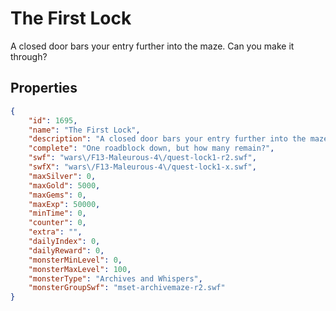 # The First Lock

A closed door bars your entry further into the maze. Can you make it through?

## Properties

```json
{
    "id": 1695,
    "name": "The First Lock",
    "description": "A closed door bars your entry further into the maze. Can you make it through?",
    "complete": "One roadblock down, but how many remain?",
    "swf": "wars\/F13-Maleurous-4\/quest-lock1-r2.swf",
    "swfX": "wars\/F13-Maleurous-4\/quest-lock1-x.swf",
    "maxSilver": 0,
    "maxGold": 5000,
    "maxGems": 0,
    "maxExp": 50000,
    "minTime": 0,
    "counter": 0,
    "extra": "",
    "dailyIndex": 0,
    "dailyReward": 0,
    "monsterMinLevel": 0,
    "monsterMaxLevel": 100,
    "monsterType": "Archives and Whispers",
    "monsterGroupSwf": "mset-archivemaze-r2.swf"
}
```

